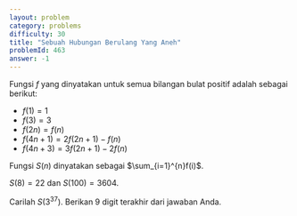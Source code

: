 ```yaml
---
layout: problem
category: problems
difficulty: 30
title: "Sebuah Hubungan Berulang Yang Aneh"
problemId: 463
answer: -1
---
```

 Fungsi $f$ yang dinyatakan untuk semua bilangan bulat positif adalah sebagai berikut:

- $f(1)=1$
- $f(3)=3$
- $f(2n)=f(n)$
- $f(4n + 1)=2f(2n + 1) - f(n)$
- $f(4n + 3)=3f(2n + 1) - 2f(n)$

Fungsi $S(n)$ dinyatakan sebagai $\sum_{i=1}^{n}f(i)$.

$S(8)=22$ dan $S(100)=3604$.

Carilah $S(3^{37})$. Berikan 9 digit terakhir dari jawaban Anda.
